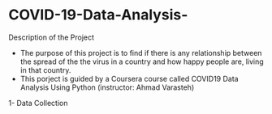 # COVID-19-Data-Analysis-
Description of the Project
- The purpose of this project is to find  if there is any relationship between the spread of the the virus in a country and how happy people are, living in that country. 
- This porject is guided by a Coursera course called COVID19 Data Analysis Using Python (instructor: Ahmad Varasteh)
 
 1- Data Collection 
